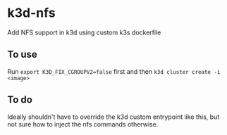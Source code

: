 # k3d-nfs

Add NFS support in k3d using custom k3s dockerfile

## To use

Run `export K3D_FIX_CGROUPV2=false` first and then `k3d cluster create -i <image>`

## To do

Ideally shouldn't have to override the k3d custom entrypoint like this, but not sure how to inject the nfs commands otherwise.